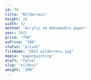 ```yaml
---
id: 79
title: "Wilderness"
height: 24
width: 32
method: "Acrylic on Hahnemühle paper"
year: 2022
price: "750"
exPrice: "700"
status: "privat"
fileName: "2022-wilderness.jpg"
medie: "paperpainting"
draft: "false"
slug: "vildnis"
weight: "200"
---
```

